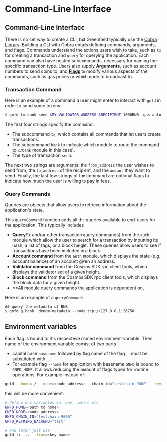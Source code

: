 # Command-Line Interface

## Command-Line Interface


There is no set way to create a CLI, but Greenfield typically use the [Cobra Library](https://github.com/spf13/cobra). 
Building a CLI with Cobra entails defining commands, arguments, and flags. Commands understand the 
actions users wish to take, such as `tx` for creating a transaction and `query` for querying the application. 
Each command can also have nested subcommands, necessary for naming the specific transaction type. 
Users also supply **Arguments**, such as account numbers to send coins to, and [**Flags**](#flags) to modify various 
aspects of the commands, such as gas prices or which node to broadcast to.

### Transaction Command
Here is an example of a command a user might enter to interact with `gnfd` in order to send some tokens:

```bash
$ gnfd tx bank send $MY_VALIDATOR_ADDRESS $RECIPIENT 1000BNB--gas auto
```

The first four strings specify the command:

* The subcommand `tx`, which contains all commands that let users create transactions.
* The subcommand `bank` to indicate which module to route the command to `x/bank` module in this case).
* The type of transaction `send`.

The next two strings are arguments: the `from_address` the user wishes to send from, the `to_address` of the recipient, 
and the `amount` they want to send. Finally, the last few strings of the command are optional flags to indicate 
how much the user is willing to pay in fees.

### Query Commands

Queries are objects that allow users to retrieve information about the application's state. 

This `queryCommand` function adds all the queries available to end-users for the application. This typically includes:

* **QueryTx** and/or other transaction query commands] from the `auth` module which allow the user to search for a transaction by inputting its hash, a list of tags, or a block height. These queries allow users to see if transactions have been included in a block.
* **Account command** from the `auth` module, which displays the state (e.g. account balance) of an account given an address.
* **Validator command** from the Cosmos SDK rpc client tools, which displays the validator set of a given height.
* **Block command** from the Cosmos SDK rpc client tools, which displays the block data for a given height.
* **All module query commands the application is dependent on,

Here is an example of a `queryCommand`:

```shell
## query the metadata of BNB
$ gnfd q bank  denom-metadata --node tcp://127.0.0.1:26750
```

## Environment variables

Each flag is bound to it's respecteve named environment variable. Then name of the environment variable consist of two parts 
- capital case `basename` followed by flag name of the flag. `-` must be substituted with `_`. 
- For example flag `--home` for application with basename `GNFD` is bound to `GNFD_HOME`. It allows reducing 
the amount of flags typed for routine operations. For example instead of:

```sh
gnfd --home=./ --node=<node address> --chain-id="testchain-9000" --keyring-backend=test tx ... --from=<key name>
```

this will be more convenient:

```sh
# define env variables in .env, .envrc etc
GNFD_HOME=<path to home>
GNFD_NODE=<node address>
GNFD_CHAIN_ID="testchain-9000"
GNFD_KEYRING_BACKEND="test"

# and later just use
gnfd tx ... --from=<key name>
```
